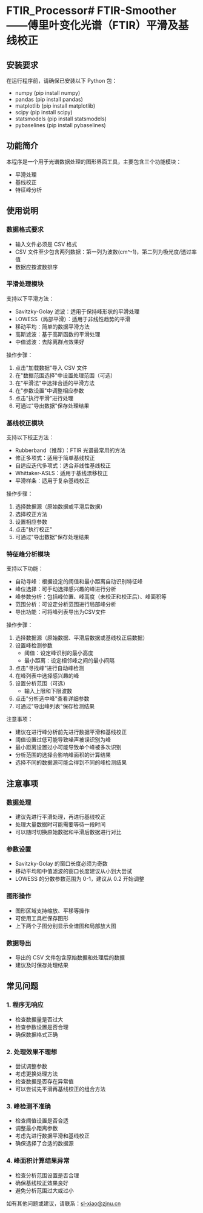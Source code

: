 # FTIR_Processor# FTIR-Smoother——傅里叶变化光谱（FTIR）平滑及基线校正

## 安装要求

在运行程序前，请确保已安装以下 Python 包：
- numpy (pip install numpy)
- pandas (pip install pandas)
- matplotlib (pip install matplotlib) 
- scipy (pip install scipy)
- statsmodels (pip install statsmodels)
- pybaselines (pip install pybaselines)

## 功能简介

本程序是一个用于光谱数据处理的图形界面工具，主要包含三个功能模块：
- 平滑处理
- 基线校正
- 特征峰分析

## 使用说明

### 数据格式要求
- 输入文件必须是 CSV 格式
- CSV 文件至少包含两列数据：第一列为波数(cm^-1)，第二列为吸光度/透过率值
- 数据应按波数排序

### 平滑处理模块

支持以下平滑方法：
- Savitzky-Golay 滤波：适用于保持峰形状的平滑处理
- LOWESS（局部平滑）：适用于非线性趋势的平滑
- 移动平均：简单的数据平滑方法
- 高斯滤波：基于高斯函数的平滑处理
- 中值滤波：去除离群点效果好

操作步骤：
1. 点击"加载数据"导入 CSV 文件
2. 在"数据范围选择"中设置处理范围（可选）
3. 在"平滑法"中选择合适的平滑方法
4. 在"参数设置"中调整相应参数
5. 点击"执行平滑"进行处理
6. 可通过"导出数据"保存处理结果

### 基线校正模块

支持以下校正方法：
- Rubberband（推荐）：FTIR 光谱最常用的方法
- 修正多项式：适用于简单基线校正
- 自适应迭代多项式：适合非线性基线校正
- Whittaker-ASLS：适用于基线漂移校正
- 平滑样条：适用于复杂基线校正

操作步骤：
1. 选择数据源（原始数据或平滑后数据）
2. 选择校正方法
3. 设置相应参数
4. 点击"执行校正"
5. 可通过"导出数据"保存处理结果

### 特征峰分析模块

支持以下功能：
- 自动寻峰：根据设定的阈值和最小距离自动识别特征峰
- 峰位选择：可手动选择感兴趣的峰进行分析
- 峰参数分析：包括峰位置、峰高度（未校正和校正后）、峰面积等
- 范围分析：可设定分析范围进行局部峰分析
- 导出功能：可将峰列表导出为CSV文件

操作步骤：
1. 选择数据源（原始数据、平滑后数据或基线校正后数据）
2. 设置峰检测参数
   - 阈值：设定峰识别的最小高度
   - 最小距离：设定相邻峰之间的最小间隔
3. 点击"寻找峰"进行自动峰检测
4. 在峰列表中选择感兴趣的峰
5. 设置分析范围（可选）
   - 输入上限和下限波数
6. 点击"分析选中峰"查看详细参数
7. 可通过"导出峰列表"保存检测结果

注意事项：
- 建议在进行峰分析前先进行数据平滑和基线校正
- 阈值设置过低可能导致噪声被误识别为峰
- 最小距离设置过小可能导致单个峰被多次识别
- 分析范围的选择会影响峰面积的计算结果
- 选择不同的数据源可能会得到不同的峰检测结果

## 注意事项

### 数据处理
- 建议先进行平滑处理，再进行基线校正
- 处理大量数据时可能需要等待一段时间
- 可以随时切换原始数据和平滑后数据进行对比

### 参数设置
- Savitzky-Golay 的窗口长度必须为奇数
- 移动平均和中值滤波的窗口长度建议从小到大尝试
- LOWESS 的分数参数范围为 0-1，建议从 0.2 开始调整

### 图形操作
- 图形区域支持缩放、平移等操作
- 可使用工具栏保存图形
- 上下两个子图分别显示全谱图和局部放大图

### 数据导出
- 导出的 CSV 文件包含原始数据和处理后的数据
- 建议及时保存处理结果

## 常见问题

### 1. 程序无响应
- 检查数据量是否过大
- 检查参数设置是否合理
- 确保数据格式正确

### 2. 处理效果不理想
- 尝试调整参数
- 考虑更换处理方法
- 检查数据是否存在异常值
- 可以尝试先平滑再基线校正的组合方法

### 3. 峰检测不准确
- 检查阈值设置是否合适
- 调整最小距离参数
- 考虑先进行数据平滑和基线校正
- 确保选择了合适的数据源

### 4. 峰面积计算结果异常
- 检查分析范围设置是否合理
- 确保基线校正效果良好
- 避免分析范围过大或过小

如有其他问题或建议，请联系：sl-xiao@zjnu.cn